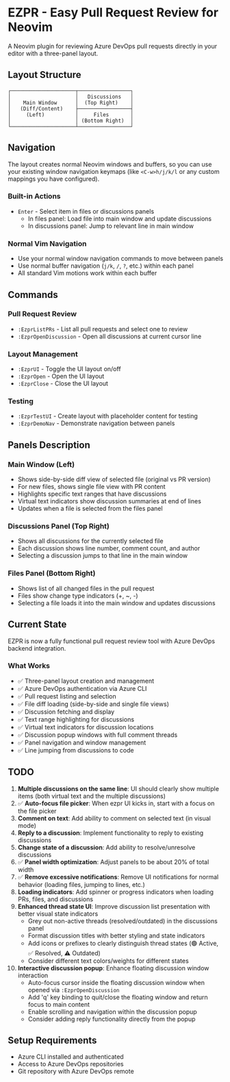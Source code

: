 # EZPR - Easy Pull Request Review for Neovim

A Neovim plugin for reviewing Azure DevOps pull requests directly in your editor with a three-panel layout.

## Layout Structure

```
┌─────────────────────┬─────────────────┐
│                     │   Discussions   │
│    Main Window      │  (Top Right)    │
│   (Diff/Content)    ├─────────────────┤
│     (Left)          │     Files       │
│                     │ (Bottom Right)  │
└─────────────────────┴─────────────────┘
```

## Navigation

The layout creates normal Neovim windows and buffers, so you can use your existing window navigation keymaps (like `<C-w>h/j/k/l` or any custom mappings you have configured).

### Built-in Actions
- `Enter` - Select item in files or discussions panels
  - In files panel: Load file into main window and update discussions
  - In discussions panel: Jump to relevant line in main window

### Normal Vim Navigation
- Use your normal window navigation commands to move between panels
- Use normal buffer navigation (`j/k`, `/`, `?`, etc.) within each panel
- All standard Vim motions work within each buffer

## Commands

### Pull Request Review
- `:EzprListPRs` - List all pull requests and select one to review
- `:EzprOpenDiscussion` - Open all discussions at current cursor line

### Layout Management
- `:EzprUI` - Toggle the UI layout on/off
- `:EzprOpen` - Open the UI layout
- `:EzprClose` - Close the UI layout

### Testing
- `:EzprTestUI` - Create layout with placeholder content for testing
- `:EzprDemoNav` - Demonstrate navigation between panels

## Panels Description

### Main Window (Left)
- Shows side-by-side diff view of selected file (original vs PR version)
- For new files, shows single file view with PR content
- Highlights specific text ranges that have discussions
- Virtual text indicators show discussion summaries at end of lines
- Updates when a file is selected from the files panel

### Discussions Panel (Top Right)
- Shows all discussions for the currently selected file
- Each discussion shows line number, comment count, and author
- Selecting a discussion jumps to that line in the main window

### Files Panel (Bottom Right)
- Shows list of all changed files in the pull request
- Files show change type indicators (+, ~, -)
- Selecting a file loads it into the main window and updates discussions

## Current State

EZPR is now a fully functional pull request review tool with Azure DevOps backend integration.

### What Works
- ✅ Three-panel layout creation and management
- ✅ Azure DevOps authentication via Azure CLI
- ✅ Pull request listing and selection
- ✅ File diff loading (side-by-side and single file views)
- ✅ Discussion fetching and display
- ✅ Text range highlighting for discussions
- ✅ Virtual text indicators for discussion locations
- ✅ Discussion popup windows with full comment threads
- ✅ Panel navigation and window management
- ✅ Line jumping from discussions to code

## TODO

1. **Multiple discussions on the same line**: UI should clearly show multiple items (both virtual text and the multiple discussions)
2. ✅ **Auto-focus file picker**: When ezpr UI kicks in, start with a focus on the file picker
3. **Comment on text**: Add ability to comment on selected text (in visual mode)
4. **Reply to a discussion**: Implement functionality to reply to existing discussions
5. **Change state of a discussion**: Add ability to resolve/unresolve discussions
6. ✅ **Panel width optimization**: Adjust panels to be about 20% of total width
7. ✅ **Remove excessive notifications**: Remove UI notifications for normal behavior (loading files, jumping to lines, etc.)
8. **Loading indicators**: Add spinner or progress indicators when loading PRs, files, and discussions
9. **Enhanced thread state UI**: Improve discussion list presentation with better visual state indicators
   - Grey out non-active threads (resolved/outdated) in the discussions panel
   - Format discussion titles with better styling and state indicators
   - Add icons or prefixes to clearly distinguish thread states (🟢 Active, ✅ Resolved, ⚠️ Outdated)
   - Consider different text colors/weights for different states
10. **Interactive discussion popup**: Enhance floating discussion window interaction
    - Auto-focus cursor inside the floating discussion window when opened via `:EzprOpenDiscussion`
    - Add 'q' key binding to quit/close the floating window and return focus to main content
    - Enable scrolling and navigation within the discussion popup
    - Consider adding reply functionality directly from the popup

## Setup Requirements

- Azure CLI installed and authenticated
- Access to Azure DevOps repositories
- Git repository with Azure DevOps remote